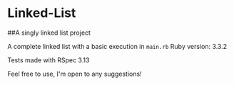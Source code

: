 # Linked-List

##A singly linked list project

A complete linked list with a basic execution in `main.rb`
Ruby version: 3.3.2

Tests made with RSpec 3.13

Feel free to use, I'm open to any suggestions!